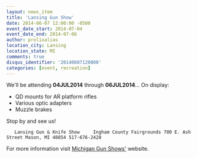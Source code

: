 ```yaml
---
layout: news_item
title: 'Lansing Gun Show'
date: 2014-06-07 12:00:00 -0500
event_date_start: 2014-07-04
event_date_end: 2014-07-06
author: prolixalias
location_city: Lansing
location_state: MI
comments: true
disqus_identifier: '20140607120000'
categories: [event, recreation]
---
```


We'll be attending **04JUL2014** through **06JUL2014**... On display:

* QD mounts for AR platform rifles
* Various optic adapters
* Muzzle brakes

Stop by and see us!

`    Lansing Gun & Knife Show    
    Ingham County Fairgrounds
    700 E. Ash Street
    Mason, MI 48854
    517-676-2428
`

For more information visit [Michigan Gun Shows'](http://www.migunshows.com/) website.
